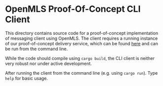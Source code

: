 # OpenMLS Proof-Of-Concept CLI Client

This directory contains source code for a proof-of-concept implementation of
messaging client using OpenMLS. The client requires a running instance of our
proof-of-concept delivery service, which can be found
[here](https://github.com/openmls/openmls/tree/main/delivery-service) and can be
run from the command line.

While the code should compile using `cargo build`, the CLI client is neither
very robust nor under active development.

After running the client from the command line (e.g. using `cargo run`). Type
`help` for basic usage.
